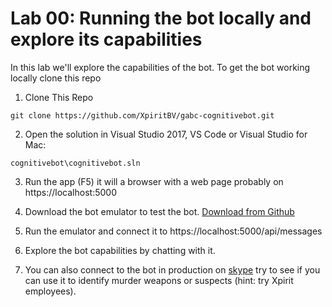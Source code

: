 # Lab 00: Running the bot locally and explore its capabilities

In this lab we'll explore the capabilities of the bot. To get the bot working locally clone this repo 

1. Clone This Repo
```
git clone https://github.com/XpiritBV/gabc-cognitivebot.git
```

2. Open the solution in Visual Studio 2017, VS Code or Visual Studio for Mac: 
```
cognitivebot\cognitivebot.sln
```

3. Run the app (F5) it will a browser with a web page probably on https://localhost:5000

4. Download the bot emulator to test the bot. [Download from Github](https://github.com/Microsoft/BotFramework-Emulator/releases)

5. Run the emulator and connect it to https://localhost:5000/api/messages

6. Explore the bot capabilities by chatting with it.

7. You can also connect to the bot in production on [skype](https://join.skype.com/bot/ce6d5c93-aef8-4b2a-abf9-0dc55ef67d27) try to see if you can use it to identify murder weapons or suspects (hint: try Xpirit employees).